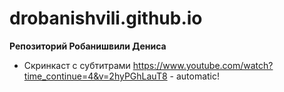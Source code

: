 # drobanishvili.github.io

**Репозиторий Робанишвили Дениса**

* Скринкаст с субтитрами
https://www.youtube.com/watch?time_continue=4&v=2hyPGhLauT8 - automatic!

